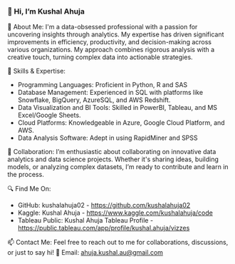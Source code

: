 

<!--
**kushalahuja02/kushalahuja02** is a ✨ _special_ ✨ repository because its `README.md` (this file) appears on your GitHub profile.

Here are some ideas to get you started:

- 🔭 I’m currently working on ...
- 🌱 I’m currently learning ...
- 👯 I’m looking to collaborate on ...
- 🤔 I’m looking for help with ...
- 💬 Ask me about ...
- 📫 How to reach me: ...
- 😄 Pronouns: ...
- ⚡ Fun fact: ...
-->

### 👋 Hi, I’m Kushal Ahuja

👀 About Me: I'm a data-obsessed professional with a passion for uncovering insights through analytics. My expertise has driven significant improvements in efficiency, productivity, and decision-making across various organizations. My approach combines rigorous analysis with a creative touch, turning complex data into actionable strategies.


🌱 Skills & Expertise:
* Programming Languages: Proficient in Python, R and SAS
* Database Management: Experienced in SQL with platforms like Snowflake, BigQuery, AzureSQL, and AWS Redshift.
* Data Visualization and BI Tools: Skilled in PowerBI, Tableau, and MS Excel/Google Sheets.
* Cloud Platforms: Knowledgeable in Azure, Google Cloud Platform, and AWS.
* Data Analysis Software: Adept in using RapidMiner and SPSS


💞️ Collaboration: I’m enthusiastic about collaborating on innovative data analytics and data science projects. Whether it's sharing ideas, building models, or analyzing complex datasets, I’m ready to contribute and learn in the process.

  
🔍 Find Me On:
* GitHub: 	kushalahuja02 - https://github.com/kushalahuja02 
* Kaggle: Kushal Ahuja - https://www.kaggle.com/kushalahuja/code
* Tableau Public: Kushal Ahuja Tableau Profile - https://public.tableau.com/app/profile/kushal.ahuja/vizzes

📫 Contact Me: Feel free to reach out to me for collaborations, discussions, or just to say hi! 📧 Email: ahuja.kushal.au@gmail.com 


